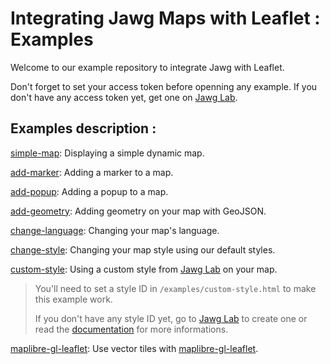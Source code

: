 # Integrating Jawg Maps with Leaflet : Examples

Welcome to our example repository to integrate Jawg with Leaflet.

Don't forget to set your access token before openning any example.
If you don't have any access token yet, get one on [Jawg Lab](https://jawg.io/lab).

## Examples description :

[simple-map](./examples/simple-map.html): Displaying a simple dynamic map.

[add-marker](./examples/add-marker.html): Adding a marker to a map.

[add-popup](./examples/add-popup.html): Adding a popup to a map.

[add-geometry](./examples/add-geometry.html): Adding geometry on your map with GeoJSON.

[change-language](./examples/change-language.html): Changing your map's language.

[change-style](./examples/change-style.html): Changing your map style using our default styles.

[custom-style](./examples/custom-style.html): Using a custom style from [Jawg Lab](https://jawg.io/lab) on your map.

> You'll need to set a style ID in `/examples/custom-style.html` to make this example work.
>
> If you don't have any style ID yet, go to [Jawg Lab](https://jawg.io/lab/styles) to create one or read the [documentation](https://jawg.io/docs/maps#get-custom-style-id) for more informations.

[maplibre-gl-leaflet](./examples/maplibre-gl-leaflet.html): Use vector tiles with [maplibre-gl-leaflet](https://github.com/maplibre/maplibre-gl-leaflet).